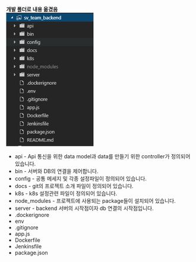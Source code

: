 
**개발 폴더로 내용 옮겼음**  
![proxt_setting](./img/constructor.png)


* api - Api 통신을 위한 data model과 data를 만들기 위한 controller가 정의되어 있습니다. 
* bin - 서버와 DB의 연결을 제어합니다.  
* config - 공통 메세지 및 각종 설정파일이 정의되어 있습니다.  
* docs - git의 프로젝트 소개 파일이 정의되어 있습니다.  
* k8s - k8s 설정관련 파일이 정의되어 있습니다.  
* node_modules - 프로젝트에 사용되는 package들이 설치되어 있습니다.  
* server - backend 서버의 시작점이자 db 연결의 시작점입니다.  
* .dockerignore  
* env  
* .gitignore  
* app.js  
* Dockerfile  
* Jenkinsfile  
* package.json  


